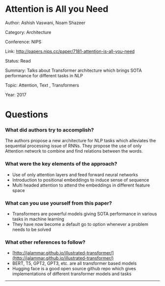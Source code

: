 # Attention is All you Need
Author: Ashish Vaswani, Noam Shazeer

Category: Architecture

Conference: NIPS

Link: http://papers.nips.cc/paper/7181-attention-is-all-you-need

Status: Read

Summary: Talks about Transformer architecture which brings SOTA performance for different tasks in NLP

Topic: Attention, Text , Transformers

Year: 2017

# Questions

### What did authors try to accomplish?

The authors propose a new architecture for NLP tasks which alleviates the sequential processing issue of RNNs. They propose the use of only Attention network to combine and find relations between the words.

### What were the key elements of the approach?

- Use of only attention layers and feed forward neural networks
- Introduction to positional embeddings to induce sense of sequence
- Multi headed attention to attend the embeddings in different feature space

### What can you use yourself from this paper?

- Transformers are powerful models giving SOTA performance in various tasks in machine learning
- They have now become a default go to option whenever a problem needs to be solved

### What other references to follow?

- [http://jalammar.github.io/illustrated-transformer/](http://jalammar.github.io/illustrated-transformer/)
- BERT, T5, GPT2, GPT3, etc. are all transformer based models
- Hugging face is a good open source github repo which gives implementations of different transformer models and tasks

---